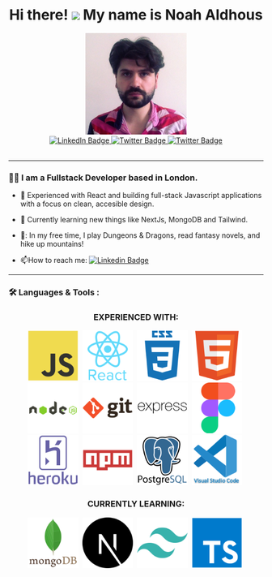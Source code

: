 <div id="header" align="center">
  <h1> Hi there! <img src="https://media.giphy.com/media/hvRJCLFzcasrR4ia7z/giphy.gif" width="30px"/> My name is Noah Aldhous</h1>
  <img src="./profile pic.jpeg" width="200"/>
  <div id="badges">
    <a href="https://www.linkedin.com/in/noah-aldhous-4436a3195/" target="_blank">
      <img src="https://img.shields.io/badge/LinkedIn-blue?style=for-the-badge&logo=linkedin&logoColor=white" alt="LinkedIn Badge"/>
    </a>
    <a href="https://www.noahaldhous.com/" target="_blank">
      <img src="https://img.shields.io/badge/Website-ff60d4?style=for-the-badge" alt="Twitter Badge"/>
    </a>
    <a href="https://twitter.com/theOldHaus" target="_blank">
      <img src="https://img.shields.io/badge/Twitter-blue?style=for-the-badge&logo=twitter&logoColor=white" alt="Twitter Badge"/>
    </a>  
  </div>
  <img src="https://komarev.com/ghpvc/?username=NoahAldhous&style=flat-square&color=ff60d4" alt=""/>
</div>

---

### :man_technologist: I am a Fullstack Developer based in London.


- :telescope: Experienced with React and building full-stack Javascript applications with a focus on clean, accesible design.

- :seedling: Currently learning new things like NextJs, MongoDB and Tailwind.

- 🐉: In my free time, I play Dungeons & Dragons, read fantasy novels, and hike up mountains!

- :mailbox:How to reach me: [![Linkedin Badge](https://img.shields.io/badge/-Noah-blue?style=flat&logo=Linkedin&logoColor=white)](https://www.linkedin.com/in/noah-aldhous/)

---

### :hammer_and_wrench: Languages & Tools :

<div align = "center">
  <h3>EXPERIENCED WITH:</h3>
    <img src="https://github.com/devicons/devicon/blob/master/icons/javascript/javascript-original.svg" title="JavaScript" alt="JavaScript" width="100" height="100"/>&nbsp;
    <img src="https://github.com/devicons/devicon/blob/master/icons/react/react-original-wordmark.svg" title="React" alt="React" width="100" height="100"/>&nbsp;
    <img src="https://github.com/devicons/devicon/blob/master/icons/css3/css3-plain-wordmark.svg"  title="CSS3" alt="CSS" width="100" height="100"/>&nbsp;
    <img src="https://github.com/devicons/devicon/blob/master/icons/html5/html5-original.svg" title="HTML5" alt="HTML" width="100" height="100"/>&nbsp;
    <img src="https://github.com/devicons/devicon/blob/master/icons/nodejs/nodejs-original-wordmark.svg" title="NodeJS" alt="NodeJS" width="100" height="100"/>&nbsp;
    <img src="https://github.com/devicons/devicon/blob/master/icons/git/git-original-wordmark.svg" title="Git" **alt="Git" width="100"  height="100"/>&nbsp;
    <img src="https://github.com/devicons/devicon/blob/master/icons/express/express-original-wordmark.svg" title="Express" **alt="Express" width="100"  height="100"/>&nbsp;
    <img src="https://github.com/devicons/devicon/blob/master/icons/figma/figma-original.svg" title="Figma" **alt="Figma" width="100"  height="100" />&nbsp;
    <img src="https://github.com/devicons/devicon/blob/master/icons/heroku/heroku-original-wordmark.svg" title="Heroku" **alt="Heroku" width="100" height="100"/>&nbsp;
    <img src="https://github.com/devicons/devicon/blob/master/icons/npm/npm-original-wordmark.svg" title="NPM" **alt="NPM" width="100"  height="100"/>&nbsp;
    <img src="https://github.com/devicons/devicon/blob/master/icons/postgresql/postgresql-original-wordmark.svg" title="PostgreSQL" **alt="PostgreSQL" width="100" height="100"/>&nbsp;
    <img src="https://github.com/devicons/devicon/blob/master/icons/vscode/vscode-original-wordmark.svg" title="VSCode" **alt="VSCode" width="100"  height="100"/>&nbsp;
  
  <h3>CURRENTLY LEARNING:</h3>
    <img src="https://github.com/devicons/devicon/blob/master/icons/mongodb/mongodb-original-wordmark.svg" title="MongDB" **alt="MongoDB" width="100" height="100"/>&nbsp;
    <img src="https://github.com/devicons/devicon/blob/master/icons/nextjs/nextjs-original.svg" title="NextJS" **alt="NextJS" width="100" height="100"/>&nbsp;
    <img src="https://github.com/devicons/devicon/blob/master/icons/tailwindcss/tailwindcss-plain.svg" title="TailwindCSS" **alt="TailwindCSS" width="100" height="100"/>&nbsp;
    <img src="https://github.com/devicons/devicon/blob/master/icons/typescript/typescript-original.svg" title="Typescript" **alt="Typsescript" width="100" height="100"/>&nbsp;
</div>
  


<!---
NoahAldhous/NoahAldhous is a ✨ special ✨ repository because its `README.md` (this file) appears on your GitHub profile.
You can click the Preview link to take a look at your changes.
--->
